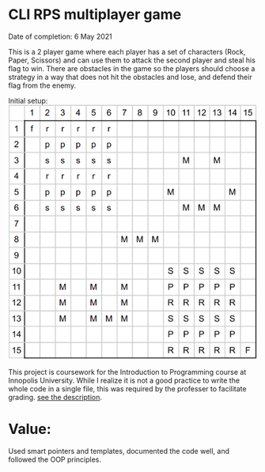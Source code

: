 # CLI RPS multiplayer game

Date of completion: 6 May 2021

This is a 2 player game where each player has a set of characters (Rock, Paper, Scissors) and can use them to attack the second player and steal his flag to win. There are obstacles in the game so the players should choose a strategy in a way that does not hit the obstacles and lose, and defend their flag from the enemy.

Initial setup:
![initial setup](initial_setup.png)

This project is coursework for the Introduction to Programming course at Innopolis University. While I realize it is not a good practice to write the whole code in a single file, this was required by the professer to facilitate grading. [see the description](problem_description.pdf).

# Value:

Used smart pointers and templates, documented the code well, and followed the OOP principles.
